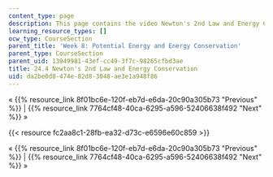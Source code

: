 ```yaml
---
content_type: page
description: This page contains the video Newton's 2nd Law and Energy Conservation.
learning_resource_types: []
ocw_type: CourseSection
parent_title: 'Week 8: Potential Energy and Energy Conservation'
parent_type: CourseSection
parent_uid: 13949981-43ef-cc49-3f7c-98265cfbd3ae
title: 24.4 Newton's 2nd Law and Energy Conservation
uid: da2be0d8-474e-82d8-3048-ae3e1a948f86
---
```


« {{% resource_link 8f01bc6e-120f-eb7d-e6da-20c90a305b73 "Previous" %}} | {{% resource_link 7764cf48-40ca-6295-a596-52406638f492 "Next" %}} »

{{< resource fc2aa8c1-28fb-ea32-d73c-e6596e60c859 >}}

« {{% resource_link 8f01bc6e-120f-eb7d-e6da-20c90a305b73 "Previous" %}} | {{% resource_link 7764cf48-40ca-6295-a596-52406638f492 "Next" %}} »